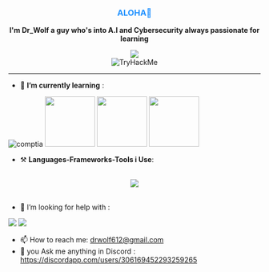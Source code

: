 <h3 style="color:DodgerBlue;" align="center">ALOHA🍁</h3>
<p align="center">
 <b>I'm Dr_Wolf a guy who's into A.I and Cybersecurity always passionate for learning</b>
</p>
<div align="center">
<img width=""src="https://cdn.discordapp.com/emojis/1083892795581943818.webp?size=96&quality=lossless" />
</div>
<div align="center">
    <img src="https://tryhackme-badges.s3.amazonaws.com/drwolf03.png" alt="TryHackMe">
</div>



 
 <hr>
 
- 📝 **I’m currently learning** :
<img src="https://i.ibb.co/g63b1DG/comptia.png" alt="comptia" border="0">
 
<img  width="100" src="https://comptiacdn.azureedge.net/webcontent/images/default-source/siteicons/logoaplus.svg?sfvrsn=c1041be7_2"/>
<img  width="100" src="https://comptiacdn.azureedge.net/webcontent/images/default-source/siteicons/logonetworkplus.svg?sfvrsn=c1041be7_2"/>
<img  width="100" src="https://comptiacdn.azureedge.net/webcontent/images/default-source/siteicons/logosecurityplus.svg?sfvrsn=c1041be7_2"/>

- ⚒️ **Languages-Frameworks-Tools i Use**:
<br>

<div align="center">
    <img src="https://skillicons.dev/icons?i=html,css,python,figma,git,github,vscode,vscodium,linux,bash,md,obsidian,matlab,blender&amp;perline=14"/>
</div>
<br>

- 🤔 I’m looking for help with : 
<img src="https://img.shields.io/badge/JavaScript-323330?style=for-the-badge&logo=javascript&logoColor=F7DF1E" />
<img src="https://img.shields.io/badge/C%2B%2B-00599C?style=for-the-badge&logo=c%2B%2B&logoColor=white" />
<br>

- 📫 How to reach me: drwolf612@gmail.com
- 💬 you Ask me anything in Discord : 
https://discordapp.com/users/306169452293259265

<!--

-->
